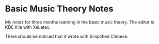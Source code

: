 # Basic Music Theory Notes

My notes for three months learning in the basic music theory. The editor is KDE Kile with XeLatex.

There should be noticed that it wrote with Simplified Chinese.
